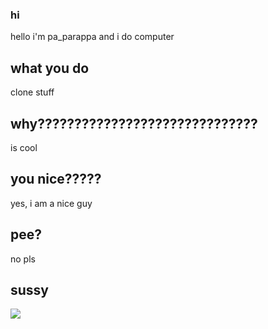 ### hi
hello i'm pa_parappa and i do computer
## what you do
clone stuff
## why??????????????????????????????
is cool
## you nice?????
yes, i am a nice guy
## pee?
no pls
## sussy
<img src="https://cdn.discordapp.com/attachments/606640671788630026/863688144658759690/Screen_Shot_2021-07-11_at_2.38.50_AM.png">
